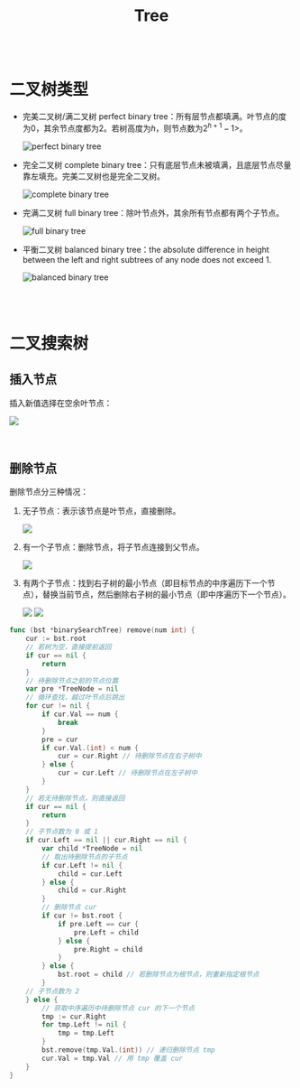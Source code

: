 <h1 style="text-align: center;"><strong>Tree</strong></h1>

<br></br>


# 二叉树类型
* 完美二叉树/满二叉树 perfect binary tree：所有层节点都填满。叶节点的度为$0$，其余节点度都为$2$。若树高度为$h$，则节点数为$2^{h+1} - 1$>。

    ![perfect binary tree](./Images/perfect_binary_tree.png)

* 完全二叉树 complete binary tree：只有底层节点未被填满，且底层节点尽量靠左填充。完美二叉树也是完全二叉树。

    ![complete binary tree](./Images/complete_binary_tree.png)

* 完满二叉树 full binary tree：除叶节点外，其余所有节点都有两个子节点。

    ![full binary tree](./Images/full_binary_tree.png)

* 平衡二叉树 balanced binary tree：the absolute difference in height between the left and right subtrees of any node does not exceed 1.

    ![balanced binary tree](./Images/balanced_binary_tree.png)

<br></br>



# 二叉搜索树
## 插入节点
插入新值选择在空余叶节点：

![](./Images/bst_insert.png)

<br>


## 删除节点
删除节点分三种情况：
1. 无子节点：表示该节点是叶节点，直接删除。

    ![](./Images/bst_remove1.png)

2. 有一个子节点：删除节点，将子节点连接到父节点。

    ![](./Images/bst_remove2.png)

3. 有两个子节点：找到右子树的最小节点（即目标节点的中序遍历下一个节点），替换当前节点，然后删除右子树的最小节点（即中序遍历下一个节点）。

    ![](./Images/bst_remove3_step1.png)
    ![](./Images/bst_remove3_step2.png)

```go
func (bst *binarySearchTree) remove(num int) {
    cur := bst.root
    // 若树为空，直接提前返回
    if cur == nil {
        return
    }
    // 待删除节点之前的节点位置
    var pre *TreeNode = nil
    // 循环查找，越过叶节点后跳出
    for cur != nil {
        if cur.Val == num {
            break
        }
        pre = cur
        if cur.Val.(int) < num {
            cur = cur.Right // 待删除节点在右子树中
        } else {
            cur = cur.Left // 待删除节点在左子树中
        }
    }
    // 若无待删除节点，则直接返回
    if cur == nil {
        return
    }
    // 子节点数为 0 或 1
    if cur.Left == nil || cur.Right == nil {
        var child *TreeNode = nil
        // 取出待删除节点的子节点
        if cur.Left != nil {
            child = cur.Left
        } else {
            child = cur.Right
        }
        // 删除节点 cur
        if cur != bst.root {
            if pre.Left == cur {
                pre.Left = child
            } else {
                pre.Right = child
            }
        } else {
            bst.root = child // 若删除节点为根节点，则重新指定根节点
        }
    // 子节点数为 2
    } else {
        // 获取中序遍历中待删除节点 cur 的下一个节点
        tmp := cur.Right
        for tmp.Left != nil {
            tmp = tmp.Left
        }
        bst.remove(tmp.Val.(int)) // 递归删除节点 tmp
        cur.Val = tmp.Val // 用 tmp 覆盖 cur
    }
}
```